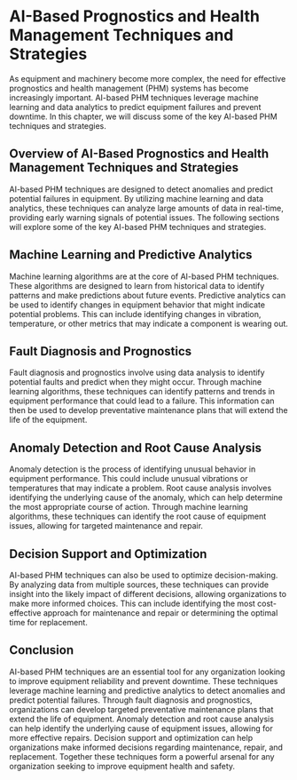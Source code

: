 AI-Based Prognostics and Health Management Techniques and Strategies
====================================================================

As equipment and machinery become more complex, the need for effective prognostics and health management (PHM) systems has become increasingly important. AI-based PHM techniques leverage machine learning and data analytics to predict equipment failures and prevent downtime. In this chapter, we will discuss some of the key AI-based PHM techniques and strategies.

Overview of AI-Based Prognostics and Health Management Techniques and Strategies
--------------------------------------------------------------------------------

AI-based PHM techniques are designed to detect anomalies and predict potential failures in equipment. By utilizing machine learning and data analytics, these techniques can analyze large amounts of data in real-time, providing early warning signals of potential issues. The following sections will explore some of the key AI-based PHM techniques and strategies.

Machine Learning and Predictive Analytics
-----------------------------------------

Machine learning algorithms are at the core of AI-based PHM techniques. These algorithms are designed to learn from historical data to identify patterns and make predictions about future events. Predictive analytics can be used to identify changes in equipment behavior that might indicate potential problems. This can include identifying changes in vibration, temperature, or other metrics that may indicate a component is wearing out.

Fault Diagnosis and Prognostics
-------------------------------

Fault diagnosis and prognostics involve using data analysis to identify potential faults and predict when they might occur. Through machine learning algorithms, these techniques can identify patterns and trends in equipment performance that could lead to a failure. This information can then be used to develop preventative maintenance plans that will extend the life of the equipment.

Anomaly Detection and Root Cause Analysis
-----------------------------------------

Anomaly detection is the process of identifying unusual behavior in equipment performance. This could include unusual vibrations or temperatures that may indicate a problem. Root cause analysis involves identifying the underlying cause of the anomaly, which can help determine the most appropriate course of action. Through machine learning algorithms, these techniques can identify the root cause of equipment issues, allowing for targeted maintenance and repair.

Decision Support and Optimization
---------------------------------

AI-based PHM techniques can also be used to optimize decision-making. By analyzing data from multiple sources, these techniques can provide insight into the likely impact of different decisions, allowing organizations to make more informed choices. This can include identifying the most cost-effective approach for maintenance and repair or determining the optimal time for replacement.

Conclusion
----------

AI-based PHM techniques are an essential tool for any organization looking to improve equipment reliability and prevent downtime. These techniques leverage machine learning and predictive analytics to detect anomalies and predict potential failures. Through fault diagnosis and prognostics, organizations can develop targeted preventative maintenance plans that extend the life of equipment. Anomaly detection and root cause analysis can help identify the underlying cause of equipment issues, allowing for more effective repairs. Decision support and optimization can help organizations make informed decisions regarding maintenance, repair, and replacement. Together these techniques form a powerful arsenal for any organization seeking to improve equipment health and safety.
